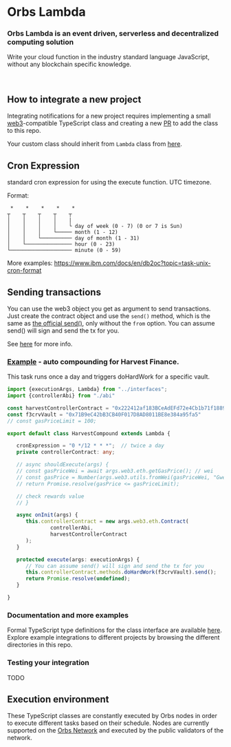 # Orbs Lambda

### Orbs Lambda is an event driven, serverless and decentralized computing solution

Write your cloud function in the industry standard language JavaScript, without any blockchain specific knowledge.

&nbsp;

## How to integrate a new project

Integrating notifications for a new project requires implementing a small [web3](https://github.com/ChainSafe/web3.js)-compatible TypeScript class and creating a new [PR](https://docs.github.com/en/github/collaborating-with-pull-requests) to add the class to this repo.

Your custom class should inherit from `Lambda` class from [here](interfaces.ts).

## Cron Expression
standard cron expression for using the execute function. UTC timezone.

Format:
```
 *    *    *    *    *
┬    ┬    ┬    ┬    ┬
│    │    │    │    |
│    │    │    │    └ day of week (0 - 7) (0 or 7 is Sun)
│    │    │    └───── month (1 - 12)
│    │    └────────── day of month (1 - 31)
│    └─────────────── hour (0 - 23)
└──────────────────── minute (0 - 59)

```
More examples: https://www.ibm.com/docs/en/db2oc?topic=task-unix-cron-format

## Sending transactions
You can use the web3 object you get as argument to send transactions. Just create the contract object and use the `send()` method, which is the same as [the official send()](https://web3js.readthedocs.io/en/v1.2.11/web3-eth-contract.html#methods-mymethod-send), only without the `from` option.
You can assume send() will sign and send the tx for you.

See [here](interfaces.ts) for more info.

### [Example](examples/example.ts) - auto compounding for Harvest Finance.

This task runs once a day and triggers doHardWork for a specific vault.

```ts
import {executionArgs, Lambda} from "../interfaces";
import {controllerAbi} from "./abi"

const harvestControllerContract = "0x222412af183BCeAdEFd72e4Cb1b71f1889953b1C"
const f3crvVault = "0x71B9eC42bB3CB40F017D8AD8011BE8e384a95fa5"
// const gasPriceLimit = 100;

export default class HarvestCompound extends Lambda {

   cronExpression = "0 */12 * * *";  // twice a day
   private controllerContract: any;

   // async shouldExecute(args) {
   // const gasPriceWei = await args.web3.eth.getGasPrice(); // wei
   // const gasPrice = Number(args.web3.utils.fromWei(gasPriceWei, "Gwei"));
   // return Promise.resolve(gasPrice <= gasPriceLimit);

   // check rewards value
   // }

   async onInit(args) {
      this.controllerContract = new args.web3.eth.Contract(
              controllerAbi,
              harvestControllerContract
      );
   }

   protected execute(args: executionArgs) {
      // You can assume send() will sign and send the tx for you
      this.controllerContract.methods.doHardWork(f3crvVault).send();
      return Promise.resolve(undefined);
   }

}

```

### Documentation and more examples

Formal TypeScript type definitions for the class interface are available [here](interfaces.ts). Explore example integrations to different projects by browsing the different directories in this repo.

### Testing your integration

TODO

## Execution environment

These TypeScript classes are constantly executed by Orbs nodes in order to execute different tasks based on their schedule. Nodes are currently supported on the [Orbs Network](https://orbs.com) and executed by the public validators of the network.
